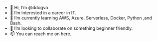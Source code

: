 - 👋 Hi, I’m @ddogva
- 👀 I’m interested in a career in IT.
- 🌱 I’m currently learning AWS, Azure, Serverless, Docker, Python ,and Bash.
- 💞️ I’m looking to collaborate on something beginner friendly.
- 📫 You can reach me on here.

<!---
ddogva/ddogva is a ✨ special ✨ repository because its `README.md` (this file) appears on your GitHub profile.
You can click the Preview link to take a look at your changes.
--->
